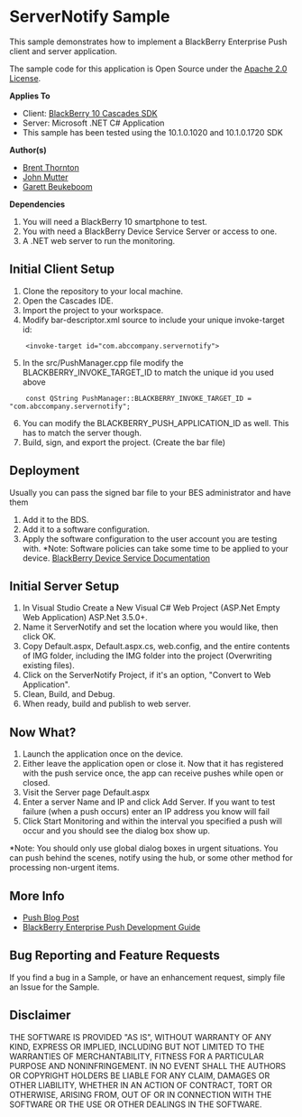 # ServerNotify Sample
This sample demonstrates how to implement a BlackBerry Enterprise Push client and server application.

The sample code for this application is Open Source under the [Apache 2.0 License](http://www.apache.org/licenses/LICENSE-2.0.html).


**Applies To**

* Client: [BlackBerry 10 Cascades SDK](http://developer.blackberry.com/cascades/)
* Server: Microsoft .NET C# Application
* This sample has been tested using the 10.1.0.1020 and 10.1.0.1720 SDK

**Author(s)**

* [Brent Thornton](http://www.twitter.com/brentthornton32)
* [John Mutter](http://www.twitter.com/muttejo)
* [Garett Beukeboom](https://twitter.com/garettBeuk)

**Dependencies**

1. You will need a BlackBerry 10 smartphone to test.
2. You with need a BlackBerry Device Service Server or access to one.
3. A .NET web server to run the monitoring.

## Initial Client Setup

1. Clone the repository to your local machine.
2. Open the Cascades IDE.
3. Import the project to your workspace.
4. Modify bar-descriptor.xml source to include your unique invoke-target id:
```
	<invoke-target id="com.abccompany.servernotify">
```

5. In the src/PushManager.cpp file modify the BLACKBERRY_INVOKE_TARGET_ID to match the unique id you used above
```
	const QString PushManager::BLACKBERRY_INVOKE_TARGET_ID = "com.abccompany.servernotify";
```

6. You can modify the BLACKBERRY_PUSH_APPLICATION_ID as well. This has to match the server though.
7. Build, sign, and export the project. (Create the bar file)

## Deployment

Usually you can pass the signed bar file to your BES administrator and have them
1. Add it to the BDS.
2. Add it to a software configuration.
3. Apply the software configuration to the user account you are testing with.
*Note: Software policies can take some time to be applied to your device.
[BlackBerry Device Service Documentation](http://docs.blackberry.com/en/admin/subcategories/?userType=2&category=BlackBerry+Device+Service)

## Initial Server Setup

1. In Visual Studio Create a New Visual C# Web Project (ASP.Net Empty Web Application) ASP.Net 3.5.0+.
2. Name it ServerNotify and set the location where you would like, then click OK.
3. Copy Default.aspx, Default.aspx.cs, web.config, and the entire contents of IMG folder, including the IMG folder into the project (Overwriting existing files).
4. Click on the ServerNotify Project, if it's an option, "Convert to Web Application".
5. Clean, Build, and Debug.
6. When ready, build and publish to web server.

## Now What?

1. Launch the application once on the device.
2. Either leave the application open or close it. Now that it has registered with the push service once, the app can receive pushes while open or closed.
3. Visit the Server page Default.aspx
4. Enter a server Name and IP and click Add Server. If you want to test failure (when a push occurs) enter an IP address you know will fail
5. Click Start Monitoring and within the interval you specified a push will occur and you should see the dialog box show up.

*Note: You should only use global dialog boxes in urgent situations. You can push behind the scenes, notify using the hub, or some other method for processing non-urgent items.

## More Info

* [Push Blog Post](http://bizblog.blackberry.com/2013/06/push-enterprise-apps/)
* [BlackBerry Enterprise Push Development Guide](http://docs.blackberry.com/en/admin/deliverables/50897/index.jsp?name=Development+Guide+-+Push+Service+for+Enterprise+Apps6.2&language=English&userType=2&category=BlackBerry+Device+Service&subCategory=)


## Bug Reporting and Feature Requests

If you find a bug in a Sample, or have an enhancement request, simply file an Issue for the Sample.

## Disclaimer

THE SOFTWARE IS PROVIDED "AS IS", WITHOUT WARRANTY OF ANY KIND, EXPRESS OR IMPLIED, INCLUDING BUT NOT LIMITED TO THE WARRANTIES OF MERCHANTABILITY, FITNESS FOR A PARTICULAR PURPOSE AND NONINFRINGEMENT. IN NO EVENT SHALL THE AUTHORS OR COPYRIGHT HOLDERS BE LIABLE FOR ANY CLAIM, DAMAGES OR OTHER LIABILITY, WHETHER IN AN ACTION OF CONTRACT, TORT OR OTHERWISE, ARISING FROM, OUT OF OR IN CONNECTION WITH THE SOFTWARE OR THE USE OR OTHER DEALINGS IN THE SOFTWARE.